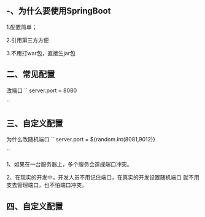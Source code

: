 ## -、为什么要使用SpringBoot
1.配置简单；

2.引用第三方方便

3.不用打war包，直接生jar包


## 二、常见配置
改端口
``
server.port = 8080

``

## 三、自定义配置
为什么改随机端口
``
server.port = ${random.int(8081,9012)}

``

1、如果在一台服务器上，多个服务会造成端口冲突。

2、在现实的开发中，开发人员不用记住端口，在真实的开发设置随机端口
就不用支去管理端口，也不怕端口冲突。


## 四、自定义配置